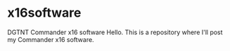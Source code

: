 # x16software
DGTNT Commander x16 software
Hello. This is a repository where I'll post my Commander x16 software.
